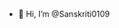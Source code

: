 - 👋 Hi, I’m @Sanskriti0109

<!---
Sanskriti0109/Sanskriti0109 is a ✨ special ✨ repository because its `README.md` (this file) appears on your GitHub profile.
You can click the Preview link to take a look at your changes.
--->
